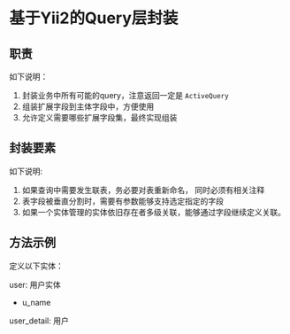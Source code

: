 # 基于Yii2的Query层封装

## 职责

如下说明：

1. 封装业务中所有可能的query，注意返回一定是 `ActiveQuery`
2. 组装扩展字段到主体字段中，方便使用
3. 允许定义需要哪些扩展字段集，最终实现组装

## 封装要素

如下说明:

1. 如果查询中需要发生联表，务必要对表重新命名， 同时必须有相关注释
2. 表字段被垂直分割时，需要有参数能够支持选定指定的字段
3. 如果一个实体管理的实体依旧存在者多级关联，能够通过字段继续定义关联。

## 方法示例

定义以下实体：

user: 用户实体

* u_name

user_detail: 用户